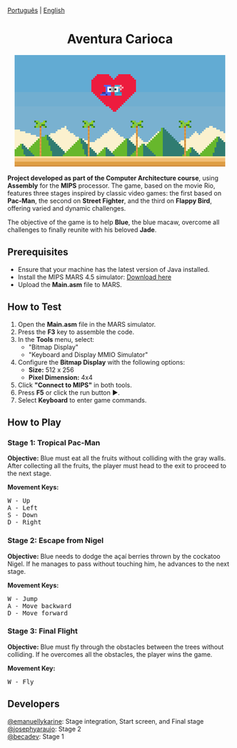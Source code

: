 
<body>
   
<p><a href="https://github.com/becadev/Jogo-Rio/blob/main/READme.md">Português</a> | <a href="https://github.com/becadev/Jogo-Rio/blob/main/READme.en.md">English</a></p>
    <h1 align="center">Aventura Carioca</h1>
     <div  align = "center" >
        <img src="capa.png" alt="capa do jogo">
    </div>
    <p><strong>Project developed as part of the Computer Architecture course</strong>, using <strong>Assembly</strong> for the <strong>MIPS</strong> processor. The game, based on the movie Rio, features three stages inspired by classic video games: the first based on <strong>Pac-Man</strong>, the second on <strong>Street Fighter</strong>, and the third on <strong>Flappy Bird</strong>, offering varied and dynamic challenges.</p>
    <p>The objective of the game is to help <strong>Blue</strong>, the blue macaw, overcome all challenges to finally reunite with his beloved <strong>Jade</strong>.</p>
    
  <h2>Prerequisites</h2>
    <ul>
        <li>Ensure that your machine has the latest version of Java installed.</li>
        <li>Install the MIPS MARS 4.5 simulator: <a href="https://drive.google.com/file/d/1na6RNWXEOFsi82-5QrT-2UvlXCWKMPPT/view?hl=pt-BR">Download here</a></li>
        <li>Upload the <strong>Main.asm</strong> file to MARS.</li>
    </ul>
    
   <h2>How to Test</h2>
    <ol>
        <li>Open the <strong>Main.asm</strong> file in the MARS simulator.</li>
        <li>Press the <strong>F3</strong> key to assemble the code.</li>
        <li>In the <strong>Tools</strong> menu, select:
            <ul>
                <li>"Bitmap Display"</li>
                <li>"Keyboard and Display MMIO Simulator"</li>
            </ul>
        </li>
        <li>Configure the <strong>Bitmap Display</strong> with the following options:
            <ul>
                <li><strong>Size:</strong> 512 x 256</li>
                <li><strong>Pixel Dimension:</strong> 4x4</li>
            </ul>
        </li>
        <li>Click <strong>"Connect to MIPS"</strong> in both tools.</li>
        <li>Press <strong>F5</strong> or click the run button ▶️.</li>
        <li>Select <strong>Keyboard</strong> to enter game commands.</li>
    </ol>
    
  <h2>How to Play</h2>
    
  <h3>Stage 1: Tropical Pac-Man</h3>
    <p><strong>Objective:</strong> Blue must eat all the fruits without colliding with the gray walls. After collecting all the fruits, the player must head to the exit to proceed to the next stage.</p>
    <p><strong>Movement Keys:</strong></p>
    <pre>W - Up
A - Left
S - Down
D - Right</pre>
    
  <h3>Stage 2: Escape from Nigel</h3>
    <p><strong>Objective:</strong> Blue needs to dodge the açaí berries thrown by the cockatoo Nigel. If he manages to pass without touching him, he advances to the next stage.</p>
    <p><strong>Movement Keys:</strong></p>
    <pre>W - Jump
A - Move backward
D - Move forward</pre>
    
  <h3>Stage 3: Final Flight</h3>
    <p><strong>Objective:</strong> Blue must fly through the obstacles between the trees without colliding. If he overcomes all the obstacles, the player wins the game.</p>
    <p><strong>Movement Key:</strong></p>
    <pre>W - Fly</pre>
    
  <h2>Developers</h2>
    <a href="https://github.com/emanuellykarine">@emanuellykarine</a>: Stage integration, Start screen, and Final stage<br>
    <a href="https://github.com/josephyaraujo">@josephyaraujo</a>: Stage 2<br>
    <a href="https://github.com/becadev">@becadev</a>: Stage 1<br>
</body>
</html>
